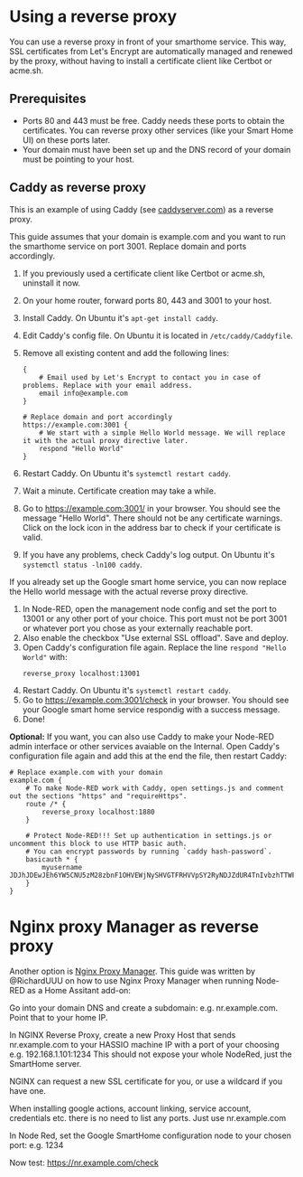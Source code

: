 # Using a reverse proxy

You can use a reverse proxy in front of your smarthome service. This way, SSL certificates from Let's Encrypt are
automatically managed and renewed by the proxy, without having to install a certificate client like Certbot or acme.sh.


## Prerequisites

- Ports 80 and 443 must be free. Caddy needs these ports to obtain the certificates. You can reverse proxy other
  services (like your Smart Home UI) on these ports later.
- Your domain must have been set up and the DNS record of your domain must be pointing to your host.

## Caddy as reverse proxy

This is an example of using Caddy (see [caddyserver.com](https://caddyserver.com/)) as a reverse proxy.

This guide assumes that your domain is example.com and you want to run the smarthome service on port 3001. Replace
domain and ports accordingly.

1. If you previously used a certificate client like Certbot or acme.sh, uninstall it now.
2. On your home router, forward ports 80, 443 and 3001 to your host.
3. Install Caddy. On Ubuntu it's `apt-get install caddy`.
4. Edit Caddy's config file. On Ubuntu it is located in `/etc/caddy/Caddyfile`.
5. Remove all existing content and add the following lines:

   ```
   {
       # Email used by Let's Encrypt to contact you in case of problems. Replace with your email address.
       email info@example.com
   }
   
   # Replace domain and port accordingly
   https://example.com:3001 {
       # We start with a simple Hello World message. We will replace it with the actual proxy directive later. 
       respond "Hello World"
   }
   ```
6. Restart Caddy. On Ubuntu it's `systemctl restart caddy`.
7. Wait a minute. Certificate creation may take a while.
8. Go to https://example.com:3001/ in your browser. You should see the message "Hello World".
   There should not be any certificate warnings. Click on the lock icon in the address bar to check if your certificate is
   valid.
9. If you have any problems, check Caddy's log output. On Ubuntu it's `systemctl status -ln100 caddy`.

If you already set up the Google smart home service, you can now replace the Hello world message with the actual reverse
proxy directive.
   
1. In Node-RED, open the management node config and set the port to 13001 or any other port of your choice. This port
   must not be port 3001 or whatever port you chose as your externally reachable port.
2. Also enable the checkbox "Use external SSL offload". Save and deploy.
3. Open Caddy's configuration file again. Replace the line `respond "Hello World"` with:
   ```
   reverse_proxy localhost:13001
   ```
4. Restart Caddy. On Ubuntu it's `systemctl restart caddy`.
5. Go to https://example.com:3001/check in your browser. You should see your Google smart home service respondig with a
   success message. 
6. Done!

**Optional:** If you want, you can also use Caddy to make your Node-RED admin interface or other services avaiable on
the Internal. Open Caddy's configuration file again and add this at the end the file, then restart Caddy:

```
# Replace example.com with your domain
example.com { 
    # To make Node-RED work with Caddy, open settings.js and comment out the sections "https" and "requireHttps".
    route /* {
        reverse_proxy localhost:1880
    }

    # Protect Node-RED!!! Set up authentication in settings.js or uncomment this block to use HTTP basic auth.
    # You can encrypt passwords by running `caddy hash-password`.
    basicauth * {
        myusername JDJhJDEwJEh6YW5CNU5zM28zbnF1OHVEWjNySHVGTFRHVVpSY2RyNDJZdUR4TnIvbzhTTWFzZTdmV2Zp
    }
}
```


# Nginx proxy Manager as reverse proxy

Another option is [Nginx Proxy Manager](https://nginxproxymanager.com/). This guide was written by @RichardUUU on how to
use Nginx Proxy Manager when running Node-RED as a Home Assitant add-on:

Go into your domain DNS and create a subdomain: e.g. nr.example.com. Point that to your home IP.

In NGINX Reverse Proxy, create a new Proxy Host that sends nr.example.com to your HASSIO machine IP with a port of your choosing e.g. 192.168.1.101:1234 This should not expose your whole NodeRed, just the SmartHome server.

NGINX can request a new SSL certificate for you, or use a wildcard if you have one.

When installing google actions, account linking, service account, credentials etc. there is no need to list any ports. Just use nr.example.com

In Node Red, set the Google SmartHome configuration node to your chosen port: e.g. 1234

Now test: https://nr.example.com/check
